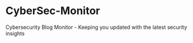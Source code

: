 # CyberSec-Monitor
 Cybersecurity Blog Monitor - Keeping you updated with the latest security insights
